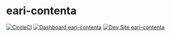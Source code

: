 # eari-contenta

[![CircleCI](https://circleci.com/gh/sa3z/eari-contenta.svg?style=shield)](https://circleci.com/gh/sa3z/eari-contenta)
[![Dashboard eari-contenta](https://img.shields.io/badge/dashboard-eari_contenta-yellow.svg)](https://dashboard.pantheon.io/sites/6207a978-eea6-466e-b84a-7fd8be31b6c6#dev/code)
[![Dev Site eari-contenta](https://img.shields.io/badge/site-eari_contenta-blue.svg)](http://dev-eari-contenta.pantheonsite.io/)